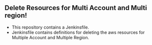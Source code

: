 ## Delete Resources for Multi Account and Multi region!

* This repository contains a Jenkinsfile.
* Jenkinsfile contains definitions for deleting the aws resources for Multiple Account and Multiple Region.


